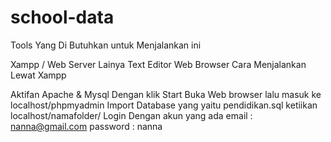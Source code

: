 # school-data
Tools Yang Di Butuhkan untuk Menjalankan ini

Xampp / Web Server Lainya
Text Editor
Web Browser
Cara Menjalankan Lewat Xampp

Aktifan Apache & Mysql Dengan klik Start
Buka Web browser lalu masuk ke localhost/phpmyadmin
Import Database yang yaitu pendidikan.sql
ketiikan localhost/namafolder/
Login Dengan akun yang ada email : nanna@gmail.com password : nanna

